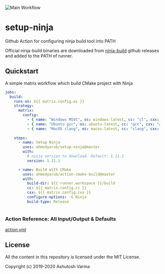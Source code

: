 ![Main Workflow](https://github.com/ahmedyarub/setup-ninja/workflows/Main%20Workflow/badge.svg)

# setup-ninja

Github Action for configuring ninja build tool into PATH

Official ninja-build binaries are downloaded from [ninja-build](https://github.com/ninja-build/ninja/releases) github releases and added to the PATH of runner.

## Quickstart
A simple matrix workflow which build CMake project with Ninja
```yaml
jobs:
  build:
    runs-on: ${{ matrix.config.os }}
    strategy:
      matrix:
        config:
          - { name: "Windows MSVC", os: windows-latest, cc: "cl", cxx: "cl" }
          - { name: "Ubuntu gcc", os: ubuntu-latest, cc: "gcc", cxx: "g++" }
          - { name: "MacOS clang", os: macos-latest, cc: "clang", cxx: "clang++" }
        
    steps:
      - name: Setup Ninja
        uses: ahmedyarub/setup-ninja@master
        with:
          # ninja version to download. Default: 1.11.1
          version: 1.11.1

      - name: Build with CMake
        uses: ahmedyarub/action-cmake-build@master
        with:
          build-dir: ${{ runner.workspace }}/build
          cc: ${{ matrix.config.cc }}
          cxx: ${{ matrix.config.cxx }}
          configure-options: -G Ninja
          build-type: Release
        
```

### Action Reference: All Input/Output & Defaults
[action.yml](https://github.com/ahmedyarub/setup-ninja/blob/master/action.yml) 

## License
All the content in this repository is licensed under the MIT License.

Copyright (c) 2019-2020 Ashutosh Varma